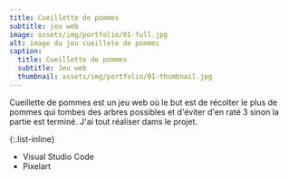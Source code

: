 ```yaml
---
title: Cueillette de pommes
subtitle: jeu web
image: assets/img/portfolio/01-full.jpg
alt: image du jeu cueillete de pommes
caption:
  title: Cueillette de pommes
  subtitle: Jeu web
  thumbnail: assets/img/portfolio/01-thumbnail.jpg
---
```

Cueillette de pommes est un jeu web où le but est de récolter le plus de pommes qui tombes des arbres possibles et d'éviter d'en raté 3 sinon la partie est terminé. J'ai tout réaliser dams le projet.

{:.list-inline}
- Visual Studio Code
- Pixelart

